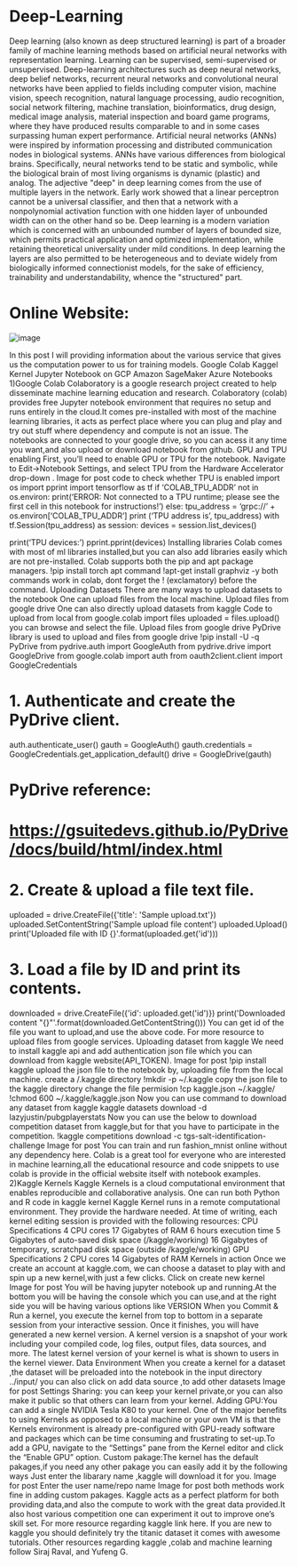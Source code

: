 # Deep-Learning
Deep learning (also known as deep structured learning) is part of a broader family of machine learning methods based on artificial neural networks with representation learning. Learning can be supervised, semi-supervised or unsupervised. Deep-learning architectures such as deep neural networks, deep belief networks, recurrent neural networks and convolutional neural networks have been applied to fields including computer vision, machine vision, speech recognition, natural language processing, audio recognition, social network filtering, machine translation, bioinformatics, drug design, medical image analysis, material inspection and board game programs, where they have produced results comparable to and in some cases surpassing human expert performance. Artificial neural networks (ANNs) were inspired by information processing and distributed communication nodes in biological systems. ANNs have various differences from biological brains. Specifically, neural networks tend to be static and symbolic, while the biological brain of most living organisms is dynamic (plastic) and analog. The adjective "deep" in deep learning comes from the use of multiple layers in the network. Early work showed that a linear perceptron cannot be a universal classifier, and then that a network with a nonpolynomial activation function with one hidden layer of unbounded width can on the other hand so be. Deep learning is a modern variation which is concerned with an unbounded number of layers of bounded size, which permits practical application and optimized implementation, while retaining theoretical universality under mild conditions. In deep learning the layers are also permitted to be heterogeneous and to deviate widely from biologically informed connectionist models, for the sake of efficiency, trainability and understandability, whence the "structured" part.

# Online Website:

![image](https://user-images.githubusercontent.com/74346775/102711716-93371b80-42dd-11eb-9c90-91accc4fc354.png)



In this post I will providing information about the various service that gives us the computation power to us for training models.
Google Colab
Kaggel Kernel
Jupyter Notebook on GCP
Amazon SageMaker
Azure Notebooks
1)Google Colab
Colaboratory is a google research project created to help disseminate machine learning education and research. Colaboratory (colab) provides free Jupyter notebook environment that requires no setup and runs entirely in the cloud.It comes pre-installed with most of the machine learning libraries, it acts as perfect place where you can plug and play and try out stuff where dependency and compute is not an issue.
The notebooks are connected to your google drive, so you can acess it any time you want,and also upload or download notebook from github.
GPU and TPU enabling
First, you’ll need to enable GPU or TPU for the notebook.
Navigate to Edit→Notebook Settings, and select TPU from the Hardware Accelerator drop-down .
Image for post
code to check whether TPU is enabled
import os
import pprint
import tensorflow as tf
if ‘COLAB_TPU_ADDR’ not in os.environ:
 print(‘ERROR: Not connected to a TPU runtime; please see the first cell in this notebook for instructions!’)
else:
 tpu_address = ‘grpc://’ + os.environ[‘COLAB_TPU_ADDR’]
 print (‘TPU address is’, tpu_address)
with tf.Session(tpu_address) as session:
 devices = session.list_devices()
 
 print(‘TPU devices:’)
 pprint.pprint(devices)
Installing libraries
Colab comes with most of ml libraries installed,but you can also add libraries easily which are not pre-installed.
Colab supports both the pip and apt package managers.
!pip install torch
apt command
!apt-get install graphviz -y
both commands work in colab, dont forget the ! (exclamatory) before the command.
Uploading Datasets
There are many ways to upload datasets to the notebook
One can upload files from the local machine.
Upload files from google drive
One can also directly upload datasets from kaggle
Code to upload from local
from google.colab import files
uploaded = files.upload()
you can browse and select the file.
Upload files from google drive
PyDrive library is used to upload and files from google drive
!pip install -U -q PyDrive
from pydrive.auth import GoogleAuth
from pydrive.drive import GoogleDrive
from google.colab import auth
from oauth2client.client import GoogleCredentials
# 1. Authenticate and create the PyDrive client.
auth.authenticate_user()
gauth = GoogleAuth()
gauth.credentials = GoogleCredentials.get_application_default()
drive = GoogleDrive(gauth)
# PyDrive reference:
# https://gsuitedevs.github.io/PyDrive/docs/build/html/index.html
# 2. Create & upload a file text file.
uploaded = drive.CreateFile({'title': 'Sample upload.txt'})
uploaded.SetContentString('Sample upload file content')
uploaded.Upload()
print('Uploaded file with ID {}'.format(uploaded.get('id')))
# 3. Load a file by ID and print its contents.
downloaded = drive.CreateFile({'id': uploaded.get('id')})
print('Downloaded content "{}"'.format(downloaded.GetContentString()))
You can get id of the file you want to upload,and use the above code.
For more resource to upload files from google services.
Uploading dataset from kaggle
We need to install kaggle api and add authentication json file which you can download from kaggle website(API_TOKEN).
Image for post
!pip install kaggle
upload the json file to the notebook by, uploading file from the local machine.
create a /.kaggle directory
!mkdir -p ~/.kaggle
copy the json file to the kaggle directory
change the file permision
!cp kaggle.json ~/.kaggle/
!chmod 600 ~/.kaggle/kaggle.json
Now you can use command to download any dataset from kaggle
kaggle datasets download -d lazyjustin/pubgplayerstats
Now you can use the below to download competition dataset from kaggle,but for that you have to participate in the competition.
!kaggle competitions download -c tgs-salt-identification-challenge
Image for post
You can train and run fashion_mnist online without any dependency here.
Colab is a great tool for everyone who are interested in machine learning,all the educational resource and code snippets to use colab is provide in the official website itself with notebook examples.
2)Kaggle Kernels
Kaggle Kernels is a cloud computational environment that enables reproducible and collaborative analysis.
One can run both Python and R code in kaggle kernel
Kaggle Kernel runs in a remote computational environment. They provide the hardware needed.
At time of writing, each kernel editing session is provided with the following resources:
CPU Specifications
4 CPU cores
17 Gigabytes of RAM
6 hours execution time
5 Gigabytes of auto-saved disk space (/kaggle/working)
16 Gigabytes of temporary, scratchpad disk space (outside /kaggle/working)
GPU Specifications
2 CPU cores
14 Gigabytes of RAM
Kernels in action
Once we create an account at kaggle.com, we can choose a dataset to play with and spin up a new kernel,with just a few clicks.
Click on create new kernel
Image for post
You will be having jupyter notebook up and running.At the bottom you will be having the console which you can use,and at the right side you will be having various options like
VERSION
When you Commit & Run a kernel, you execute the kernel from top to bottom in a separate session from your interactive session. Once it finishes, you will have generated a new kernel version. A kernel version is a snapshot of your work including your compiled code, log files, output files, data sources, and more. The latest kernel version of your kernel is what is shown to users in the kernel viewer.
Data Environment
When you create a kernel for a dataset ,the dataset will be preloaded into the notebook in the input directory
../input/
you can also click on add data source ,to add other datasets
Image for post
Settings
Sharing: you can keep your kernel private,or you can also make it public so that others can learn from your kernel.
Adding GPU:You can add a single NVIDIA Tesla K80 to your kernel. One of the major benefits to using Kernels as opposed to a local machine or your own VM is that the Kernels environment is already pre-configured with GPU-ready software and packages which can be time consuming and frustrating to set-up.To add a GPU, navigate to the “Settings” pane from the Kernel editor and click the “Enable GPU” option.
Custom pakage:The kernel has the default pakages,if you need any other pakage you can easily add it by the following ways
Just enter the libarary name ,kaggle will download it for you.
Image for post
Enter the user name/repo name
Image for post
both methods work fine in adding custom pakages.
Kaggle acts as a perfect platform for both providing data,and also the compute to work with the great data provided.It also host various competition one can experiment it out to improve one’s skill set.
For more resource regarding kaggle link here. If you are new to kaggle you should definitely try the titanic dataset it comes with awesome tutorials.
Other resources regarding kaggle ,colab and machine learning follow Siraj Raval, and Yufeng G.
